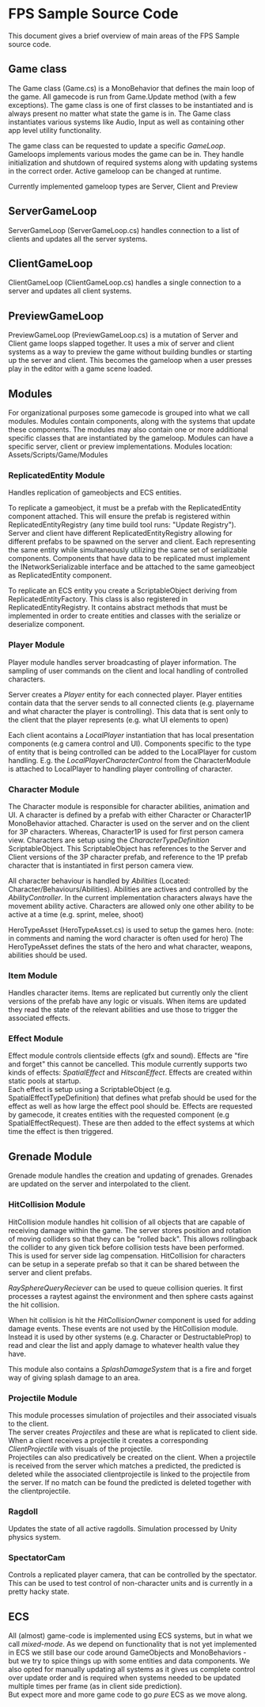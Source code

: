 # FPS Sample Source Code
This document gives a brief overview of main areas of the FPS Sample source code.

## Game class
The Game class (Game.cs) is a MonoBehavior that defines the main loop of the game. 
All gamecode is run from Game.Update method (with a few exceptions).
The game class is one of first classes to be instantiated and is always present no matter what state the game is in.
The Game class instantiates various systems like Audio, Input as well as containing other app level utility functionality.

The game class can be requested to update a specific _GameLoop_.
Gameloops implements various modes the game can be in.
They handle initialization and shutdown of required systems along with updating systems in the correct order. 
Active gameloop can be changed at runtime.

Currently implemented gameloop types are Server, Client and Preview

## ServerGameLoop
ServerGameLoop (ServerGameLoop.cs) handles connection to a list of clients and updates all the server systems.

## ClientGameLoop
ClientGameLoop (ClientGameLoop.cs) handles a single connection to a server and updates all client systems.

## PreviewGameLoop   
PreviewGameLoop (PreviewGameLoop.cs) is a mutation of Server and Client game loops slapped together.
It uses a mix of server and client systems as a way to preview the game without building bundles or starting up the server and client.
This becomes the gameloop when a user presses play in the editor with a game scene loaded.  

## Modules
For organizational purposes some gamecode is grouped into what we call modules. 
Modules contain components, along with the systems that update these components. The modules may also contain one or more additional specific classes that are instantiated by the gameloop. 
Modules can have a specific server, client or preview implementations.
Modules location: Assets/Scripts/Game/Modules

### ReplicatedEntity Module
Handles replication of gameobjects and ECS entities.   

To replicate a gameobject, it must be a prefab with the ReplicatedEntity component attached. 
This will ensure the prefab is registered within ReplicatedEntityRegistry (any time build tool runs: "Update Registry"). 
Server and client have different ReplicatedEntityRegistry allowing for different prefabs to be spawned on the server and client. Each representing the same entity while simultaneously utilizing the same set of serializable components. 
Components that have data to be replicated must implement the INetworkSerializable interface and be attached to the same gameobject as  ReplicatedEntity component.

To replicate an ECS entity you create a ScriptableObject deriving from ReplicatedEntityFactory. 
This class is also registered in ReplicatedEntityRegistry. It contains abstract methods that must be implemented in order to create  entities and classes with the serialize or deserialize component.    

### Player Module
Player module handles server broadcasting of player information. The sampling of user commands on the client and local handling of controlled characters.  

Server creates a *Player* entity for each connected player. 
Player entities contain data that the server sends to all connected clients (e.g. playername and what character the player is controlling). This data that is sent only to the client that the player represents (e.g. what UI elements to open)       

Each client acontains a *LocalPlayer* instantiation that has local presentation components (e.g camera control and UI).
Components specific to the type of entity that is being controlled can be added to the LocalPlayer for custom handling.
E.g. the *LocalPlayerCharacterControl* from the CharacterModule is attached to LocalPlayer to handling player controlling of character.  

### Character Module
The Character module is responsible for character abilities, animation and UI.
A character is defined by a prefab with either Character or Character1P MonoBehavior attached.
Character is used on the server and on the client for 3P characters. Whereas, Character1P is used for first person camera view.
Characters are setup using the *CharacterTypeDefinition* ScriptableObject. 
This ScriptableObject has references to the Server and Client versions of the 3P character prefab, and reference to the 1P prefab character that is instantiated in first person camera view.

All character behaviour is handled by *Abilities* (Located: Character/Behaviours/Abilities).
Abilities are actives and controlled by the *AbilityController*.
In the current implementation characters always have the movement ability active. Characters are allowed only one other ability to be active at a time (e.g. sprint, melee, shoot)   

HeroTypeAsset (HeroTypeAsset.cs) is used to setup the games hero. (note: in comments and naming the word character is often used for hero)
The HeroTypeAsset defines the stats of the hero and what character, weapons, abilities should be used.

### Item Module
Handles character items. 
Items are replicated but currently only the client versions of the prefab have any logic or visuals.
When items are updated they read the state of the relevant abilities and use those to trigger the associated effects.   

### Effect Module
Effect module controls clientside effects (gfx and sound). 
Effects are "fire and forget" this cannot be cancelled. 
This module currently supports two kinds of effects: *SpatialEffect* and *HitscanEffect*.
Effects are created within static pools at startup.  
Each effect is setup using a ScriptableObject (e.g. SpatialEffectTypeDefinition) that defines what prefab should be used for the effect as well as how large the effect pool should be.
Effects are requested by gamecode, it creates entities with the requested component (e.g SpatialEffectRequest). These are then added to the effect systems at which time the effect is then triggered.

## Grenade Module
Grenade module handles the creation and updating of grenades. Grenades are updated on the server and interpolated to the client.

### HitCollision Module
HitCollision module handles hit collision of all objects that are capable of receiving damage within the game. 
The server stores position and rotation of moving colliders so that they can be "rolled back". This allows rollingback the collider to any given tick before collision tests have been performed. 
This is used for server side lag compensation. 
HitCollision for characters can be setup in a seperate prefab so that it can be shared between the server and client prefabs. 

*RaySphereQueryReciever* can be used to queue collision queries. It first processes a raytest against the environment and then sphere casts against the hit collision. 

When hit collision is hit the *HitCollisionOwner* component is used for adding damage events.
These events are not used by the HitCollision module. Instead it is used by other systems (e.g. Character or DestructableProp) to read and clear the list and apply damage to whatever health value they have. 

This module also contains a *SplashDamageSystem* that is a fire and forget way of giving splash damage to an area.

### Projectile Module
This module processes simulation of projectiles and their associated visuals to the client.  
The server creates *Projectiles* and these are what is replicated to client side. 
When a client receives a projectile it creates a corresponding *ClientProjectile* with visuals of the projectile.  
Projectiles can also predicatively be created on the client. 
When a projectile is received from the server which matches a predicted, the predicted is deleted while the associated clientprojectile is linked to the projectile from the server.
If no match can be found the predicted is deleted together with the clientprojectile.   

### Ragdoll
Updates the state of all active ragdolls. Simulation processed by Unity physics system.

### SpectatorCam
Controls a replicated player camera, that can be controlled by the spectator. This can be used to test control of non-character units and is currently in a pretty hacky state.  

## ECS
All (almost) game-code is implemented using ECS systems, but in what we call _mixed-mode_.
As we depend on functionality that is not yet implemented in ECS we still base our code around
GameObjects and MonoBehaviors - but we try to spice things up with some entities and data components. 
We also opted for manually updating all systems as it gives us complete control over update order and is 
required when systems needed to be updated multiple times per frame (as in client side prediction).  
But expect more and more game code to go _pure_ ECS as we move along.